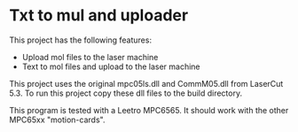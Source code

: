 # Txt to mul and uploader

This project has the following features:
* Upload mol files to the laser machine
* Text to mol files and upload to the laser machine

This project uses the original mpc05ls.dll and CommM05.dll from LaserCut 5.3. To run this project copy these dll files to the build directory.

This program is tested with a Leetro MPC6565. It should work with the other MPC65xx "motion-cards".


